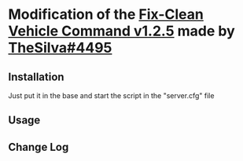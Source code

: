 # Modification of the [Fix-Clean Vehicle Command v1.2.5](https://forum.cfx.re/t/release-fx-fix-clean-vehicle-command/39409) made by [TheSilva#4495](https://github.com/thesilvaofficial)

## Installation
Just put it in the base and start the script in the "server.cfg" file

## Usage

## Change Log
